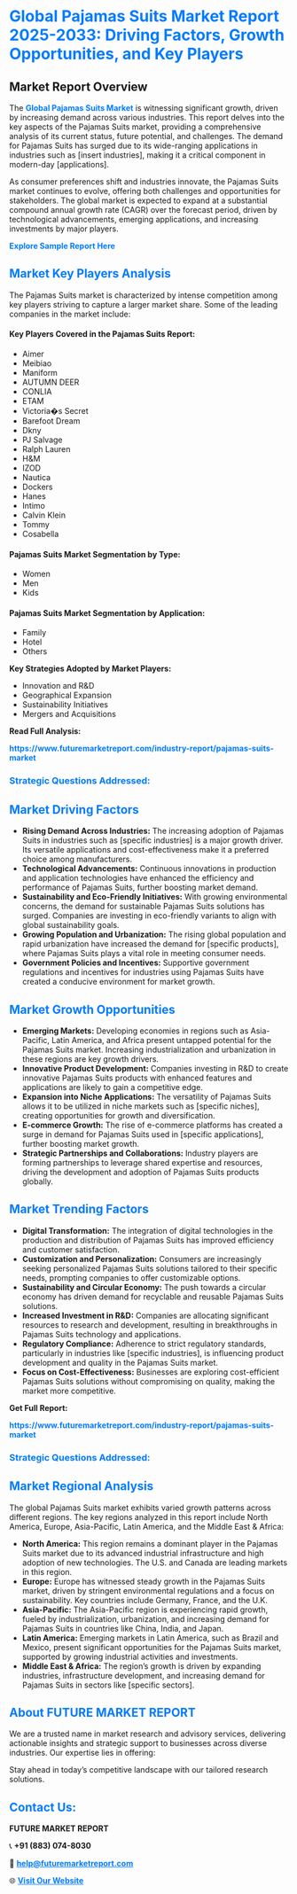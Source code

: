 <h1 style="color: #007BFF;">Global Pajamas Suits Market Report 2025-2033: Driving Factors, Growth Opportunities, and Key Players</h1>

<section id="overview">
<h2>Market Report Overview</h2>
<p>The <a href="https://www.futuremarketreport.com/industry-report/pajamas-suits-market" style="color: #007BFF; text-decoration: none;"><strong>Global Pajamas Suits Market</strong></a> is witnessing significant growth, driven by increasing demand across various industries. This report delves into the key aspects of the Pajamas Suits market, providing a comprehensive analysis of its current status, future potential, and challenges. The demand for Pajamas Suits has surged due to its wide-ranging applications in industries such as [insert industries], making it a critical component in modern-day [applications].</p>
<p>As consumer preferences shift and industries innovate, the Pajamas Suits market continues to evolve, offering both challenges and opportunities for stakeholders. The global market is expected to expand at a substantial compound annual growth rate (CAGR) over the forecast period, driven by technological advancements, emerging applications, and increasing investments by major players.</p>
</section>

<section id="overview">
<p><a href="https://www.futuremarketreport.com/request-sample/reportId=83172" style="color: #007BFF; text-decoration: none;"><strong>Explore Sample Report Here</strong></a></p>
</section>

<section id="key-players">
<h2 style="color: #007BFF;">Market Key Players Analysis</h2>
<p>The Pajamas Suits market is characterized by intense competition among key players striving to capture a larger market share. Some of the leading companies in the market include:</p>
<h4>Key Players Covered in the Pajamas Suits Report:</h4>
<ul><li>Aimer</li><li>Meibiao</li><li>Maniform</li><li>AUTUMN DEER</li><li>CONLIA</li><li>ETAM</li><li>Victoria�s Secret</li><li>Barefoot Dream</li><li>Dkny</li><li>PJ Salvage</li><li>Ralph Lauren</li><li>H&amp;M</li><li>IZOD</li><li>Nautica</li><li>Dockers</li><li>Hanes</li><li>Intimo</li><li>Calvin Klein</li><li>Tommy</li><li>Cosabella</li></ul>
<h4>Pajamas Suits Market Segmentation by Type:</h4>
<ul><li>Women</li><li>Men</li><li>Kids</li></ul>

<h4>Pajamas Suits Market Segmentation by Application:</h4>
<ul><li>Family</li><li>Hotel</li><li>Others</li></ul>
<p><strong>Key Strategies Adopted by Market Players:</strong></p>
<ul>
<li>Innovation and R&D</li>
<li>Geographical Expansion</li>
<li>Sustainability Initiatives</li>
<li>Mergers and Acquisitions</li>
</ul>
</section>

<section>
<p><strong>Read Full Analysis: </strong></p><a href="https://www.futuremarketreport.com/industry-report/pajamas-suits-market" style="color: #007BFF; text-decoration: none;"><strong>https://www.futuremarketreport.com/industry-report/pajamas-suits-market</strong></a>
<h3 style="color: #007BFF;">Strategic Questions Addressed:</h3>
</section>

<section id="driving-factors">
<h2 style="color: #007BFF;">Market Driving Factors</h2>
<ul>
<li><strong>Rising Demand Across Industries:</strong> The increasing adoption of Pajamas Suits in industries such as [specific industries] is a major growth driver. Its versatile applications and cost-effectiveness make it a preferred choice among manufacturers.</li>
<li><strong>Technological Advancements:</strong> Continuous innovations in production and application technologies have enhanced the efficiency and performance of Pajamas Suits, further boosting market demand.</li>
<li><strong>Sustainability and Eco-Friendly Initiatives:</strong> With growing environmental concerns, the demand for sustainable Pajamas Suits solutions has surged. Companies are investing in eco-friendly variants to align with global sustainability goals.</li>
<li><strong>Growing Population and Urbanization:</strong> The rising global population and rapid urbanization have increased the demand for [specific products], where Pajamas Suits plays a vital role in meeting consumer needs.</li>
<li><strong>Government Policies and Incentives:</strong> Supportive government regulations and incentives for industries using Pajamas Suits have created a conducive environment for market growth.</li>
</ul>
</section>

<section id="growth-opportunities">
<h2 style="color: #007BFF;">Market Growth Opportunities</h2>
<ul>
<li><strong>Emerging Markets:</strong> Developing economies in regions such as Asia-Pacific, Latin America, and Africa present untapped potential for the Pajamas Suits market. Increasing industrialization and urbanization in these regions are key growth drivers.</li>
<li><strong>Innovative Product Development:</strong> Companies investing in R&D to create innovative Pajamas Suits products with enhanced features and applications are likely to gain a competitive edge.</li>
<li><strong>Expansion into Niche Applications:</strong> The versatility of Pajamas Suits allows it to be utilized in niche markets such as [specific niches], creating opportunities for growth and diversification.</li>
<li><strong>E-commerce Growth:</strong> The rise of e-commerce platforms has created a surge in demand for Pajamas Suits used in [specific applications], further boosting market growth.</li>
<li><strong>Strategic Partnerships and Collaborations:</strong> Industry players are forming partnerships to leverage shared expertise and resources, driving the development and adoption of Pajamas Suits products globally.</li>
</ul>
</section>

<section id="trending-factors">
<h2 style="color: #007BFF;">Market Trending Factors</h2>
<ul>
<li><strong>Digital Transformation:</strong> The integration of digital technologies in the production and distribution of Pajamas Suits has improved efficiency and customer satisfaction.</li>
<li><strong>Customization and Personalization:</strong> Consumers are increasingly seeking personalized Pajamas Suits solutions tailored to their specific needs, prompting companies to offer customizable options.</li>
<li><strong>Sustainability and Circular Economy:</strong> The push towards a circular economy has driven demand for recyclable and reusable Pajamas Suits solutions.</li>
<li><strong>Increased Investment in R&D:</strong> Companies are allocating significant resources to research and development, resulting in breakthroughs in Pajamas Suits technology and applications.</li>
<li><strong>Regulatory Compliance:</strong> Adherence to strict regulatory standards, particularly in industries like [specific industries], is influencing product development and quality in the Pajamas Suits market.</li>
<li><strong>Focus on Cost-Effectiveness:</strong> Businesses are exploring cost-efficient Pajamas Suits solutions without compromising on quality, making the market more competitive.</li>
</ul>
</section>

<section>
<p><strong>Get Full Report: </strong></p><a href="https://www.futuremarketreport.com/industry-report/pajamas-suits-market" style="color: #007BFF; text-decoration: none;"><strong>https://www.futuremarketreport.com/industry-report/pajamas-suits-market</strong></a>
<h3 style="color: #007BFF;">Strategic Questions Addressed:</h3>
</section>


<section id="regional-analysis">
<h2 style="color: #007BFF;">Market Regional Analysis</h2>
<p>The global Pajamas Suits market exhibits varied growth patterns across different regions. The key regions analyzed in this report include North America, Europe, Asia-Pacific, Latin America, and the Middle East & Africa:</p>
<ul>
<li><strong>North America:</strong> This region remains a dominant player in the Pajamas Suits market due to its advanced industrial infrastructure and high adoption of new technologies. The U.S. and Canada are leading markets in this region.</li>
<li><strong>Europe:</strong> Europe has witnessed steady growth in the Pajamas Suits market, driven by stringent environmental regulations and a focus on sustainability. Key countries include Germany, France, and the U.K.</li>
<li><strong>Asia-Pacific:</strong> The Asia-Pacific region is experiencing rapid growth, fueled by industrialization, urbanization, and increasing demand for Pajamas Suits in countries like China, India, and Japan.</li>
<li><strong>Latin America:</strong> Emerging markets in Latin America, such as Brazil and Mexico, present significant opportunities for the Pajamas Suits market, supported by growing industrial activities and investments.</li>
<li><strong>Middle East & Africa:</strong> The region’s growth is driven by expanding industries, infrastructure development, and increasing demand for Pajamas Suits in sectors like [specific sectors].</li>
</ul>
</section>

<footer>
<h2 style="color: #007BFF;">About FUTURE MARKET REPORT</h2>
<p>We are a trusted name in market research and advisory services, delivering actionable insights and strategic support to businesses across diverse industries. Our expertise lies in offering:</p>

<p>Stay ahead in today’s competitive landscape with our tailored research solutions.</p>

<h2 style="color: #007BFF;">Contact Us:</h2>
<p><strong>FUTURE MARKET REPORT</strong></p>
<p>📞 <strong>+91 (883) 074-8030</strong></p>
<p>📧 <strong><a href="mailto:help@futuremarketreport.com" style="color: #007BFF;">help@futuremarketreport.com</a></strong></p>
<p>🌐 <strong><a href="https://www.futuremarketreport.com/" style="color: #007BFF;">Visit Our Website</a></strong></p>
</footer>